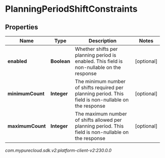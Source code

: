 # PlanningPeriodShiftConstraints


## Properties

| Name | Type | Description | Notes |
| ------------ | ------------- | ------------- | ------------- |
| **enabled** | **Boolean** | Whether shifts per planning period is enabled. This field is non-nullable on the response |  [optional] |
| **minimumCount** | **Integer** | The minimum number of shifts required per planning period. This field is non-nullable on the response |  [optional] |
| **maximumCount** | **Integer** | The maximum number of shifts allowed per planning period. This field is non-nullable on the response |  [optional] |




_com.mypurecloud.sdk.v2:platform-client-v2:230.0.0_
